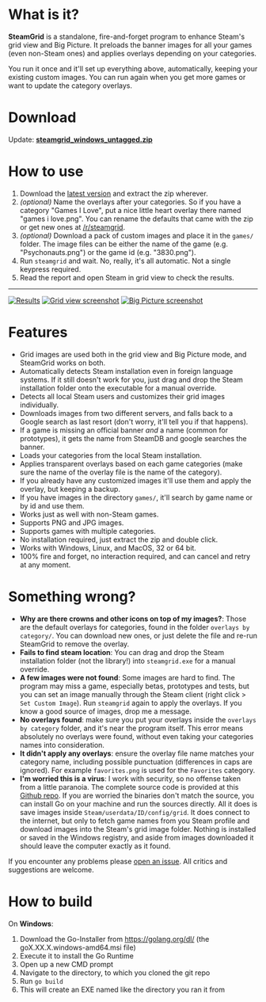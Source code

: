 # What is it? #

**SteamGrid** is a standalone, fire-and-forget program to enhance Steam's grid view and Big Picture. It preloads the banner images for all your games (even non-Steam ones) and applies overlays depending on your categories.

You run it once and it'll set up everything above, automatically, keeping your existing custom images. You can run
again when you get more games or want to update the category overlays.

# Download #

Update: [**steamgrid_windows_untagged.zip**](https://github.com/Sgt-Nukem/steamgrid/releases/download/v2.2-alpha/steamgrid_windows_untagged.zip)

# How to use #

1. Download the [latest version](https://github.com/boppreh/steamgrid/releases/latest) and extract the zip wherever.
2. *(optional)* Name the overlays after your categories. So if you have a category "Games I Love", put a nice little heart overlay there named "games i love.png". You can rename the defaults that came with the zip or get new ones at [/r/steamgrid](http://www.reddit.com/r/steamgrid/wiki/overlays).
3. *(optional)* Download a pack of custom images and place it in the `games/` folder. The image files can be either the name of the game (e.g. "Psychonauts.png") or the game id (e.g. "3830.png").
4. Run `steamgrid` and wait. No, really, it's all automatic. Not a single keypress required.
5. Read the report and open Steam in grid view to check the results.

---

[![Results](https://i.imgur.com/HiBCe7p.png)](https://i.imgur.com/HiBCe7p.png)
[![Grid view screenshot](https://i.imgur.com/abnqZ6C.png)](https://i.imgur.com/abnqZ6C.png)
[![Big Picture screenshot](https://i.imgur.com/gv7xDda.png)](https://i.imgur.com/gv7xDda.png)

# Features #

- Grid images are used both in the grid view and Big Picture mode, and SteamGrid works on both.
- Automatically detects Steam installation even in foreign language systems. If
  it still doesn't work for you, just drag and drop the Steam installation folder
  onto the executable for a manual override.
- Detects all local Steam users and customizes their grid images individually.
- Downloads images from two different servers, and falls back to a Google
  search as last resort (don't worry, it'll tell you if that happens).
- If a game is missing an official banner *and* a name (common for prototypes), it gets the name
  from SteamDB and google searches the banner.
- Loads your categories from the local Steam installation.
- Applies transparent overlays based on each game categories (make sure the name
  of the overlay file is the name of the category).
- If you already have any customized images it'll use them and apply the
  overlay, but keeping a backup.
- If you have images in the directory `games/`, it'll search by game name or by id and use them.
- Works just as well with non-Steam games.
- Supports PNG and JPG images.
- Supports games with multiple categories.
- No installation required, just extract the zip and double click.
- Works with Windows, Linux, and MacOS, 32 or 64 bit.
- 100% fire and forget, no interaction required, and can cancel and retry at any moment.

# Something wrong? #

- **Why are there crowns and other icons on top of my images?**: Those are the default overlays for categories, found in the folder `overlays by category/`. You can download new ones, or just delete the file and re-run SteamGrid to remove the overlay.
- **Fails to find steam location**: You can drag and drop the Steam installation folder (not the library!) into `steamgrid.exe` for a manual override.
- **A few images were not found**: Some images are hard to find. The program may miss a game, especially betas, prototypes and tests, but you can set an image manually through the Steam client (right click > `Set Custom Image`). Run `steamgrid` again to apply the overlays. If you know a good source of images, drop me a message.
- **No overlays found**: make sure you put your overlays inside the `overlays by category` folder, and it's near the program itself. This error means absolutely no overlays were found, without even taking your categories names into consideration.
- **It didn't apply any overlays**: ensure the overlay file name matches your category name, including possible punctuation (differences in caps are ignored). For example `favorites.png` is used for the `Favorites` category.
- **I'm worried this is a virus**: I work with security, so no offense taken from a little paranoia. The complete source code is provided at this [Github repo](https://github.com/boppreh/steamgrid). If you are worried the binaries don't match the source, you can install Go on your machine and run the sources directly. All it does is save images inside `Steam/userdata/ID/config/grid`. It does connect to the internet, but only to fetch game names from you Steam profile and download images into the Steam's grid image folder. Nothing is installed or saved in the Windows registry, and aside from images downloaded it should leave the computer exactly as it found.

If you encounter any problems please [open an issue](https://github.com/boppreh/steamgrid/issues/new). All critics and suggestions are welcome.

# How to build #

On **Windows**:
1. Download the Go-Installer from https://golang.org/dl/ (the goX.XX.X.windows-amd64.msi file)
2. Execute it to install the Go Runtime
3. Open up a new CMD prompt
4. Navigate to the directory, to which you cloned the git repo
5. Run `go build`
6. This will create an EXE named like the directory you ran it from
